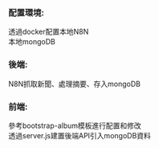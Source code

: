 ### 配置環境:
透過docker配置本地N8N\
本地mongoDB
### 後端:
N8N抓取新聞、處理摘要、存入mongoDB
### 前端:
參考bootstrap-album模板進行配置和修改\
透過server.js建置後端API引入mongoDB資料
